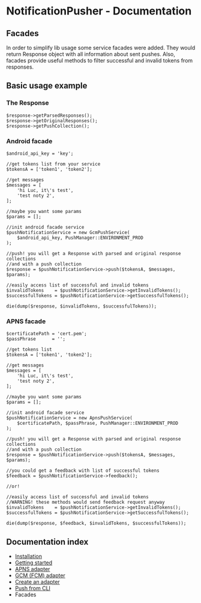 # NotificationPusher - Documentation

## Facades

In order to simplify lib usage some service facades were added. 
They would return Response object with all information about sent pushes.
Also, facades provide useful methods to filter successful and invalid tokens from responses.

## Basic usage example

### The Response

```
$response->getParsedResponses();
$response->getOriginalResponses();
$response->getPushCollection();
```

### Android facade

```
$android_api_key = 'key';

//get tokens list from your service
$tokensA = ['token1', 'token2'];

//get messages
$messages = [
    'hi Luc, it\'s test',
    'test noty 2',
];

//maybe you want some params
$params = [];

//init android facade service
$pushNotificationService = new GcmPushService(
    $android_api_key, PushManager::ENVIRONMENT_PROD
);

//push! you will get a Response with parsed and original response collections
//and with a push collection
$response = $pushNotificationService->push($tokensA, $messages, $params);

//easily access list of successful and invalid tokens
$invalidTokens    = $pushNotificationService->getInvalidTokens();
$successfulTokens = $pushNotificationService->getSuccessfulTokens();

die(dump($response, $invalidTokens, $successfulTokens));
```

### APNS facade

```
$certificatePath = 'cert.pem';
$passPhrase      = '';

//get tokens list
$tokensA = ['token1', 'token2'];

//get messages
$messages = [
    'hi Luc, it\'s test',
    'test noty 2',
];

//maybe you want some params
$params = [];

//init android facade service
$pushNotificationService = new ApnsPushService(
    $certificatePath, $passPhrase, PushManager::ENVIRONMENT_PROD
);

//push! you will get a Response with parsed and original response collections
//and with a push collection
$response = $pushNotificationService->push($tokensA, $messages, $params);

//you could get a feedback with list of successful tokens
$feedback = $pushNotificationService->feedback();

//or!

//easily access list of successful and invalid tokens
//WARNING! these methods would send feedback request anyway
$invalidTokens    = $pushNotificationService->getInvalidTokens();
$successfulTokens = $pushNotificationService->getSuccessfulTokens();

die(dump($response, $feedback, $invalidTokens, $successfulTokens));
```

## Documentation index

* [Installation](https://github.com/Ph3nol/NotificationPusher/blob/master/doc/installation.md)
* [Getting started](https://github.com/Ph3nol/NotificationPusher/blob/master/doc/getting-started.md)
* [APNS adapter](https://github.com/Ph3nol/NotificationPusher/blob/master/doc/apns-adapter.md)
* [GCM (FCM) adapter](https://github.com/Ph3nol/NotificationPusher/blob/master/doc/gcm-fcm-adapter.md)
* [Create an adapter](https://github.com/Ph3nol/NotificationPusher/blob/master/doc/create-an-adapter.md)
* [Push from CLI](https://github.com/Ph3nol/NotificationPusher/blob/master/doc/push-from-cli.md)
* Facades
